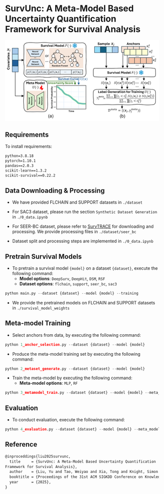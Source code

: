 # SurvUnc: A Meta-Model Based Uncertainty Quantification Framework for Survival Analysis
 !["The Framework of SurvUnc"](./framework.png)

## Requirements

To install requirements:

```setup
python=3.8.18
pytorch=1.10.1
pandas==2.0.3
scikit-learn==1.3.2
scikit-survival==0.22.2
```

## Data Downloading \& Processing
* We have provided FLCHAIN and SUPPORT datasets in `./dataset`

* For SAC3 dataset, please run the section `Synthetic Dataset Generation` in `./0_data.ipynb`

* For SEER-BC dataset, please refer to [SurvTRACE](https://github.com/RyanWangZf/SurvTRACE) for downloading and processing. We provide processing files in `./dataset/seer_bc`

* Dataset split and processing steps are implemented in `./0_data.ipynb`

## Pretrain Survival Models
* To pretrain a survival model ``{model}`` on a dataset ``{dataset}``, execute the following command:
  - **Model options**: `DeepSurv`, `DeepHit`, `DSM`, `RSF`
  - **Dataset options**: `flchain`, `support`, `seer_bc`, `sac3`

```python
python main.py --dataset {dataset} --model {model} --training
```
* We provide the pretrained models on FLCHAIN and SUPPORT datasets in `./survival_model_weights`

## Meta-model Training
* Select anchors from data, by executing the following command:
```python
python 1_anchor_selection.py --dataset {dataset} --model {model}
```
* Produce the meta-model training set by executing the following command:
```python
python 2_metaset_generate.py --dataset {dataset} --model {model}
```
* Train the meta-model by executing the following command:
  - **Meta-model options**: `MLP`, `RF`
```python
python 3_metamodel_train.py --dataset {dataset} --model {model} --meta_model {meta_model}
```

## Evaluation
* To conduct evaluation, execute the following command:
```python
python 4_evaluation.py --dataset {dataset} --model {model} --meta_model {meta_model}
```


  ## Reference

  ```latex
  @inproceddings{liu2025survunc,
  	title 	  = {SurvUnc: A Meta-Model Based Uncertainty Quantification
Framework for Survival Analysis},
  	author	  = {Liu, Yu and Tao, Weiyao and Xia, Tong and Knight, Simon and Zhu, Tingting},
  	booktitle = {Proceedings of the 31st ACM SIGKDD Conference on Knowledge Discovery and Data Mining,},
  	year      = {2025},
  }
  ```